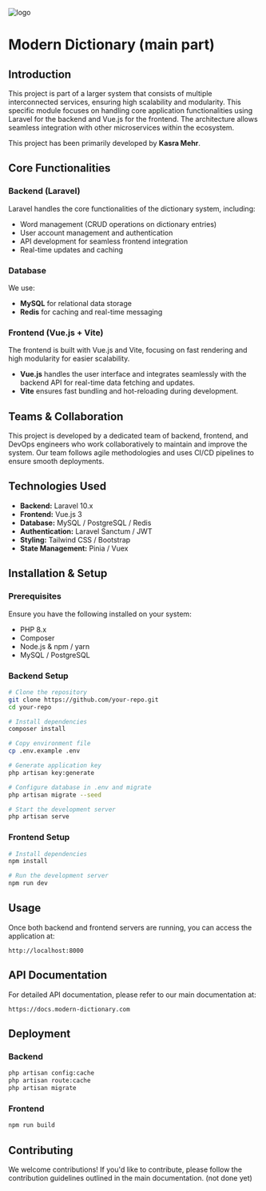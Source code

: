 ![logo](https://github.com/user-attachments/assets/35ae7237-a1f6-4f48-98f3-9fa0ee6949cc)

# Modern Dictionary (main part)

## Introduction
This project is part of a larger system that consists of multiple interconnected services, ensuring high scalability and modularity. This specific module focuses on handling core application functionalities using Laravel for the backend and Vue.js for the frontend. The architecture allows seamless integration with other microservices within the ecosystem.

This project has been primarily developed by **Kasra Mehr**.

## Core Functionalities
### Backend (Laravel)
Laravel handles the core functionalities of the dictionary system, including:
- Word management (CRUD operations on dictionary entries)
- User account management and authentication
- API development for seamless frontend integration
- Real-time updates and caching

### Database
We use:
- **MySQL** for relational data storage
- **Redis** for caching and real-time messaging

### Frontend (Vue.js + Vite)
The frontend is built with Vue.js and Vite, focusing on fast rendering and high modularity for easier scalability.
- **Vue.js** handles the user interface and integrates seamlessly with the backend API for real-time data fetching and updates.
- **Vite** ensures fast bundling and hot-reloading during development.

## Teams & Collaboration
This project is developed by a dedicated team of backend, frontend, and DevOps engineers who work collaboratively to maintain and improve the system. Our team follows agile methodologies and uses CI/CD pipelines to ensure smooth deployments.

## Technologies Used
- **Backend:** Laravel 10.x
- **Frontend:** Vue.js 3
- **Database:** MySQL / PostgreSQL / Redis
- **Authentication:** Laravel Sanctum / JWT
- **Styling:** Tailwind CSS / Bootstrap
- **State Management:** Pinia / Vuex

## Installation & Setup
### Prerequisites
Ensure you have the following installed on your system:
- PHP 8.x
- Composer
- Node.js & npm / yarn
- MySQL / PostgreSQL

### Backend Setup
```bash
# Clone the repository
git clone https://github.com/your-repo.git
cd your-repo

# Install dependencies
composer install

# Copy environment file
cp .env.example .env

# Generate application key
php artisan key:generate

# Configure database in .env and migrate
php artisan migrate --seed

# Start the development server
php artisan serve
```

### Frontend Setup
```bash
# Install dependencies
npm install

# Run the development server
npm run dev
```

## Usage
Once both backend and frontend servers are running, you can access the application at:
```
http://localhost:8000
```

## API Documentation
For detailed API documentation, please refer to our main documentation at:
```
https://docs.modern-dictionary.com
```

## Deployment
### Backend
```bash
php artisan config:cache
php artisan route:cache
php artisan migrate
```

### Frontend
```bash
npm run build
```

## Contributing
We welcome contributions! If you'd like to contribute, please follow the contribution guidelines outlined in the main documentation. (not done yet)
